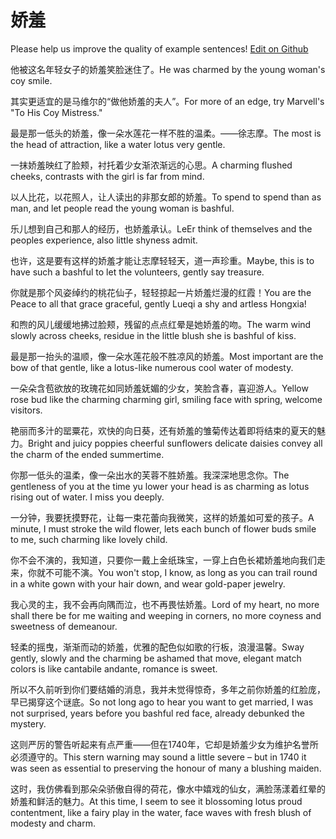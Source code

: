 # 娇羞

Please help us improve the quality of example sentences! [Edit on Github](https://github.com/jiyushe/jiyu-example-sentence-source/blob/main/chinese/jiaoxiu.md)

<p><span class="chinese">他被这名年轻女子的娇羞笑脸迷住了。</span><span class="english">He was charmed by the young woman's coy smile.</span></p>

<p><span class="chinese">其实更适宜的是马维尔的“做他娇羞的夫人”。</span><span class="english">For more of an edge, try Marvell's "To His Coy Mistress."</span></p>

<p><span class="chinese">最是那一低头的娇羞，像一朵水莲花一样不胜的温柔。——徐志摩。</span><span class="english">The most is the head of attraction, like a water lotus very gentle.</span></p>

<p><span class="chinese">一抹娇羞映红了脸颊，衬托着少女渐浓渐远的心思。</span><span class="english">A charming flushed cheeks, contrasts with the girl is far from mind.</span></p>

<p><span class="chinese">以人比花，以花照人，让人读出的非那女郎的娇羞。</span><span class="english">To spend to spend than as man, and let people read the young woman is bashful.</span></p>

<p><span class="chinese">乐儿想到自己和那人的经历，也娇羞承认。</span><span class="english">LeEr think of themselves and the peoples experience, also little shyness admit.</span></p>

<p><span class="chinese">也许，这是要有这样的娇羞才能让志摩轻轻天，道一声珍重。</span><span class="english">Maybe, this is to have such a bashful to let the volunteers, gently say treasure.</span></p>

<p><span class="chinese">你就是那个风姿绰约的桃花仙子，轻轻掠起一片娇羞烂漫的红霞！</span><span class="english">You are the Peace to all that grace graceful, gently Lueqi a shy and artless Hongxia!</span></p>

<p><span class="chinese">和煦的风儿缓缓地拂过脸颊，残留的点点红晕是她娇羞的吻。</span><span class="english">The warm wind slowly across cheeks, residue in the little blush she is bashful of kiss.</span></p>

<p><span class="chinese">最是那一抬头的温顺，像一朵水莲花般不胜凉风的娇羞。</span><span class="english">Most important are the bow of that gentle, like a lotus-like numerous cool water of modesty.</span></p>

<p><span class="chinese">一朵朵含苞欲放的玫瑰花如同娇羞妩媚的少女，笑脸含春，喜迎游人。</span><span class="english">Yellow rose bud like the charming charming girl, smiling face with spring, welcome visitors.</span></p>

<p><span class="chinese">艳丽而多汁的罂粟花，欢快的向日葵，还有娇羞的雏菊传达着即将结束的夏天的魅力。</span><span class="english">Bright and juicy poppies cheerful sunflowers delicate daisies convey all the charm of the ended summertime.</span></p>

<p><span class="chinese">你那一低头的温柔，像一朵出水的芙蓉不胜娇羞。我深深地思念你。</span><span class="english">The gentleness of you at the time yu lower your head is as charming as lotus rising out of water. I miss you deeply.</span></p>

<p><span class="chinese">一分钟，我要抚摸野花，让每一束花蕾向我微笑，这样的娇羞如可爱的孩子。</span><span class="english">A minute, I must stroke the wild flower, lets each bunch of flower buds smile to me, such charming like lovely child.</span></p>

<p><span class="chinese">你不会不演的，我知道，只要你一戴上金纸珠宝，一穿上白色长裙娇羞地向我们走来，你就不可能不演。</span><span class="english">You won't stop, I know, as long as you can trail round in a white gown with your hair down, and wear gold-paper jewelry.</span></p>

<p><span class="chinese">我心灵的主，我不会再向隅而泣，也不再畏怯娇羞。</span><span class="english">Lord of my heart, no more shall there be for me waiting and weeping in corners, no more coyness and sweetness of demeanour.</span></p>

<p><span class="chinese">轻柔的摇曳，渐渐而动的娇羞，优雅的配色似如歌的行板，浪漫温馨。</span><span class="english">Sway gently, slowly and the charming be ashamed that move, elegant match colors is like cantabile andante, romance is sweet.</span></p>

<p><span class="chinese">所以不久前听到你们要结婚的消息，我并未觉得惊奇，多年之前你娇羞的红脸庞，早已揭穿这个谜底。</span><span class="english">So not long ago to hear you want to get married, I was not surprised, years before you bashful red face, already debunked the mystery.</span></p>

<p><span class="chinese">这则严厉的警告听起来有点严重——但在1740年，它却是娇羞少女为维护名誉所必须遵守的。</span><span class="english">This stern warning may sound a little severe – but in 1740 it was seen as essential to preserving the honour of many a blushing maiden.</span></p>

<p><span class="chinese">这时，我仿佛看到那朵朵骄傲自得的荷花，像水中嬉戏的仙女，满脸荡漾着红晕的娇羞和鲜活的魅力。</span><span class="english">At this time, I seem to see it blossoming lotus proud contentment, like a fairy play in the water, face waves with fresh blush of modesty and charm.</span></p>

